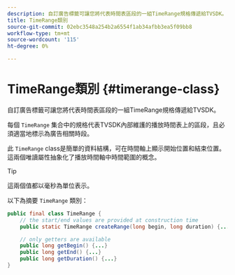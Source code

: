 ```yaml
---
description: 自訂廣告標籤可讓您將代表時間表區段的一組TimeRange規格傳遞給TVSDK。
title: TimeRange類別
source-git-commit: 02ebc3548a254b2a6554f1ab34afbb3ea5f09bb8
workflow-type: tm+mt
source-wordcount: '115'
ht-degree: 0%

---
```


# TimeRange類別 {#timerange-class}

自訂廣告標籤可讓您將代表時間表區段的一組TimeRange規格傳遞給TVSDK。

<!--<a id="section_42EB6D62627A424ABA250E3246EFEFC3"></a>-->

每個 `TimeRange` 集合中的規格代表TVSDK內部維護的播放時間表上的區段，且必須適當地標示為廣告相關時段。

此 `TimeRange` class是簡單的資料結構，可在時間軸上顯示開始位置和結束位置。 這兩個唯讀屬性抽象化了播放時間軸中時間範圍的概念。

>[!TIP]
>
>這兩個值都以毫秒為單位表示。

以下為摘要 `TimeRange` 類別：

```java
public final class TimeRange {
    // the start/end values are provided at construction time
    public static TimeRange createRange(long begin, long duration) {...} 

    // only getters are available
    public long getBegin() {...} 
    public long getEnd() {...} 
    public long getDuration() {...}
}
```
